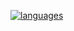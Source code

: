 [![languages](https://github-readme-stats.vercel.app/api/top-langs/?username=Skubiak0903&theme=transparent&layout=compact)](https://github.com/anuraghazra/github-readme-stats)
